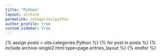 ```yaml
---
title: "Python"
layout: archive
permalink: categories/python
author_profile: true
custom_sidebar: true
---
```



{% assign posts = site.categories.Python %}
{% for post in posts %} {% include archive-single2.html type=page.entries_layout %} {% endfor %}